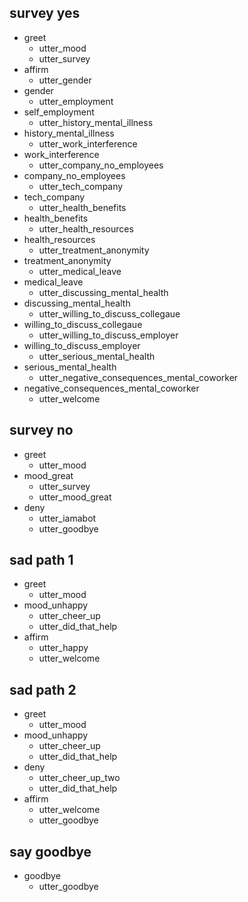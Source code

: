 ## survey yes
* greet
  - utter_mood
  - utter_survey
* affirm
  - utter_gender
* gender
  - utter_employment
* self_employment
  - utter_history_mental_illness
* history_mental_illness
  - utter_work_interference
* work_interference
  - utter_company_no_employees
* company_no_employees
  - utter_tech_company
* tech_company
  - utter_health_benefits
* health_benefits
  - utter_health_resources
* health_resources
  - utter_treatment_anonymity
* treatment_anonymity
  - utter_medical_leave
* medical_leave
  - utter_discussing_mental_health
* discussing_mental_health
  - utter_willing_to_discuss_collegaue
* willing_to_discuss_collegaue
  - utter_willing_to_discuss_employer
* willing_to_discuss_employer
  - utter_serious_mental_health
* serious_mental_health
  - utter_negative_consequences_mental_coworker
* negative_consequences_mental_coworker
  - utter_welcome

## survey no
* greet
  - utter_mood
* mood_great
  - utter_survey
  - utter_mood_great
* deny
  - utter_iamabot
  - utter_goodbye

## sad path 1
* greet
  - utter_mood
* mood_unhappy
  - utter_cheer_up
  - utter_did_that_help
* affirm
  - utter_happy
  - utter_welcome

## sad path 2
* greet
  - utter_mood
* mood_unhappy
  - utter_cheer_up
  - utter_did_that_help
* deny
  - utter_cheer_up_two
  - utter_did_that_help
* affirm
  - utter_welcome
  - utter_goodbye
  
## say goodbye
* goodbye
  - utter_goodbye